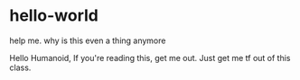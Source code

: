 # hello-world
help me. why is this even a thing anymore

Hello Humanoid,
If you're reading this, get me out. Just get me tf out of this class.
